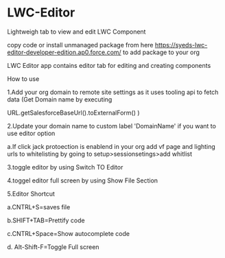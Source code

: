 # LWC-Editor
Lightweigh tab to view and edit LWC Component

copy code or install unmanaged package from here  https://syeds-lwc-editor-developer-edition.ap0.force.com/
to add package to your org

LWC Editor app contains editor tab for editing and creating components

How to use

1.Add your org domain to remote site settings as it uses tooling api to fetch data (Get Domain name by executing 

URL.getSalesforceBaseUrl().toExternalForm() )

2.Update your domain name to custom label 'DomainName' if you want to use editor option 

a.If click jack protoection is enablend in your org add vf page and lighting urls to whitelisting by going to setup>sessionsetings>add whitlist

3.toggle editor by using Switch TO Editor

4.toggel editor full screen by using Show File Section

5.Editor Shortcut 

a.CNTRL+S=saves file 

b.SHIFT+TAB=Prettify code 

c.CNTRL+Space=Show autocomplete code 

d. Alt-Shift-F=Toggle Full screen

